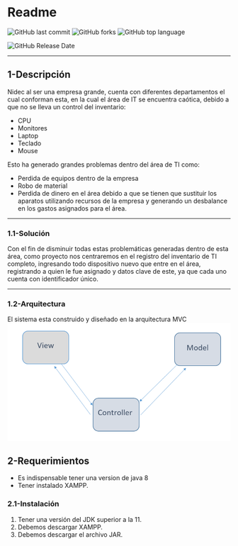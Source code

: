 # Readme
![GitHub last commit](https://img.shields.io/github/last-commit/Alane-Tc/Inventario_nidec?style=for-the-badge) ![GitHub forks](https://img.shields.io/github/forks/Alane-Tc/Inventario_nidec?style=for-the-badge) ![GitHub top language](https://img.shields.io/github/languages/top/Alane-Tc/Inventario_nidec?style=for-the-badge) 

![GitHub Release Date](https://img.shields.io/github/release-date/Alane-Tc/Inventario_nidec?style=for-the-badge)

------------
## 1-Descripción
Nidec al ser una empresa grande, cuenta con diferentes departamentos el cual conforman esta, en la cual el área de IT se encuentra caótica, debido a que no se lleva un control del inventario:
- CPU
- Monitores 
- Laptop 
- Teclado 
- Mouse 




Esto ha generado grandes problemas dentro del área de TI como:
- Perdida de equipos dentro de la empresa  
- Robo de material  
- Perdida de dinero en el área debido a que se tienen que sustituir los aparatos utilizando recursos de la empresa y generando un desbalance en los gastos asignados para el área.  


------------


### 1.1-Solución
Con el fin de disminuir todas estas problemáticas generadas dentro de esta área, como proyecto nos centraremos en el registro del inventario de TI completo, ingresando todo dispositivo nuevo que entre en el área, registrando a quien le fue asignado y datos clave de este, ya que cada uno cuenta con identificador único.

------------


### 1.2-Arquitectura
El sistema esta construido y diseñado en la arquitectura MVC
![](https://github.com/Alane-Tc/Inventario_nidec/blob/main/ss/Arquitectura.png?raw=true)

## 2-Requerimientos
- Es indispensable tener una version de java 8
- Tener instalado XAMPP.

### 2.1-Instalación
1. Tener una versión del JDK superior a la 11.
2. Debemos descargar XAMPP. 
3. Debemos descargar el archivo JAR. 

